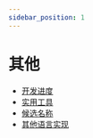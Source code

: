 ```yaml
---
sidebar_position: 1
---
```


# 其他

- [开发进度](./WorkProgress.md)
- [实用工具](./HelpfulTools.md)
- [候选名称](./CandidateNames.md)
- [其他语言实现](./OtherLanguageImpliments.md)

